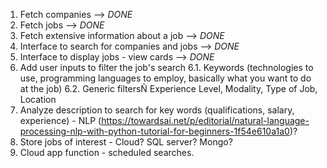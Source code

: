 1. Fetch companies --> *DONE*
2. Fetch jobs --> *DONE*
3. Fetch extensive information about a job --> *DONE*
4. Interface to search for companies and jobs --> *DONE*
5. Interface to display jobs - view cards --> *DONE*
6. Add user inputs to filter the job's search
    6.1. Keywords (technologies to use, programming languages to employ, basically what you want to do at the job)
    6.2. Generic filtersÑ Experience Level, Modality, Type of Job, Location
7. Analyze description to search for key words (qualifications, salary, experience) - NLP (https://towardsai.net/p/editorial/natural-language-processing-nlp-with-python-tutorial-for-beginners-1f54e610a1a0)?
8. Store jobs of interest - Cloud? SQL server? Mongo?
9. Cloud app function - scheduled searches.
